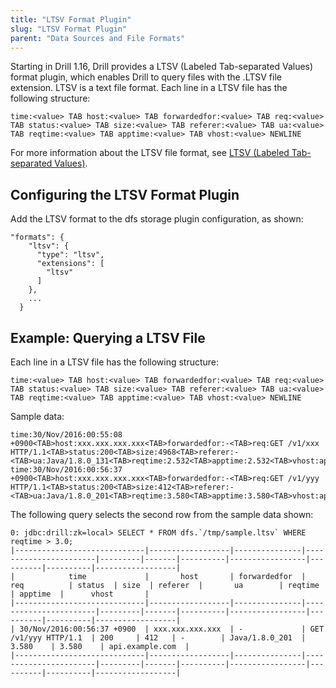 ```yaml
---
title: "LTSV Format Plugin"
slug: "LTSV Format Plugin"
parent: "Data Sources and File Formats"
---
```


Starting in Drill 1.16, Drill provides a LTSV (Labeled Tab-separated Values) format plugin, which enables Drill to query files with the .LTSV file extension. LTSV is a text file format. Each line in a LTSV file has the following structure:  

	time:<value> TAB host:<value> TAB forwardedfor:<value> TAB req:<value> TAB status:<value> TAB size:<value> TAB referer:<value> TAB ua:<value> TAB reqtime:<value> TAB apptime:<value> TAB vhost:<value> NEWLINE

For more information about the LTSV file format, see [LTSV (Labeled Tab-separated Values)](http://ltsv.org/).  

## Configuring the LTSV Format Plugin  

Add the LTSV format to the dfs storage plugin configuration, as shown:  

	"formats": {
	    "ltsv": {
	      "type": "ltsv",
	      "extensions": [
	        "ltsv"
	      ]
	    },
	    ...
	  }

## Example: Querying a LTSV File  

Each line in a LTSV file has the following structure:

	time:<value> TAB host:<value> TAB forwardedfor:<value> TAB req:<value> TAB status:<value> TAB size:<value> TAB referer:<value> TAB ua:<value> TAB reqtime:<value> TAB apptime:<value> TAB vhost:<value> NEWLINE


Sample data:

	time:30/Nov/2016:00:55:08 +0900<TAB>host:xxx.xxx.xxx.xxx<TAB>forwardedfor:-<TAB>req:GET /v1/xxx HTTP/1.1<TAB>status:200<TAB>size:4968<TAB>referer:-<TAB>ua:Java/1.8.0_131<TAB>reqtime:2.532<TAB>apptime:2.532<TAB>vhost:api.example.com
	time:30/Nov/2016:00:56:37 +0900<TAB>host:xxx.xxx.xxx.xxx<TAB>forwardedfor:-<TAB>req:GET /v1/yyy HTTP/1.1<TAB>status:200<TAB>size:412<TAB>referer:-<TAB>ua:Java/1.8.0_201<TAB>reqtime:3.580<TAB>apptime:3.580<TAB>vhost:api.example.com



The following query selects the second row from the sample data shown:


	0: jdbc:drill:zk=local> SELECT * FROM dfs.`/tmp/sample.ltsv` WHERE reqtime > 3.0;
	|-----------------------------|------------------|---------------|-----------------------|---------|-------|----------|-----------------|----------|----------|------------------|
	|            time             |       host       | forwardedfor  |          req          | status  | size  | referer  |       ua        | reqtime  | apptime  |      vhost       |
	|-----------------------------|------------------|---------------|-----------------------|---------|-------|----------|-----------------|----------|----------|------------------|
	| 30/Nov/2016:00:56:37 +0900  | xxx.xxx.xxx.xxx  | -             | GET /v1/yyy HTTP/1.1  | 200     | 412   | -        | Java/1.8.0_201  | 3.580    | 3.580    | api.example.com  |
	|-----------------------------|------------------|---------------|-----------------------|---------|-------|----------|-----------------|----------|----------|------------------|
	
	
